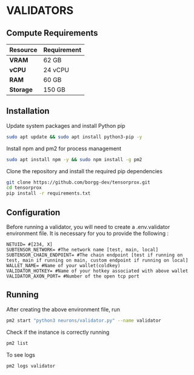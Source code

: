 # **VALIDATORS**

## Compute Requirements

| Resource      | Requirement       |
|---------------|-------------------|
| **VRAM**      | 62 GB             |
| **vCPU**      | 24 vCPU           |
| **RAM**       | 60 GB             |
| **Storage**   | 150 GB            |

## Installation

Update system packages and install Python pip

```bash
sudo apt update && sudo apt install python3-pip -y
```

Install npm and pm2 for process management

```bash
sudo apt install npm -y && sudo npm install -g pm2 
```

Clone the repository and install the required pip dependencies

```bash
git clone https://github.com/borgg-dev/tensorprox.git
cd tensorprox
pip install -r requirements.txt
```

## Configuration

Before running a validator, you will need to create a .env.validator environment file. It is necessary for you to provide the following :

```text
NETUID= #[234, X]
SUBTENSOR_NETWORK= #The network name [test, main, local]
SUBTENSOR_CHAIN_ENDPOINT= #The chain endpoint [test if running on test, main if running on main, custom endpoint if running on local] 
WALLET_NAME= #Name of your wallet(coldkey) 
VALIDATOR_HOTKEY= #Name of your hotkey associated with above wallet
VALIDATOR_AXON_PORT= #Number of the open tcp port
```

## Running

After creating the above environment file, run 

```bash
pm2 start "python3 neurons/validator.py" --name validator
```

Check if the instance is correctly running

```bash
pm2 list
```

To see logs

```bash
pm2 logs validator
```
